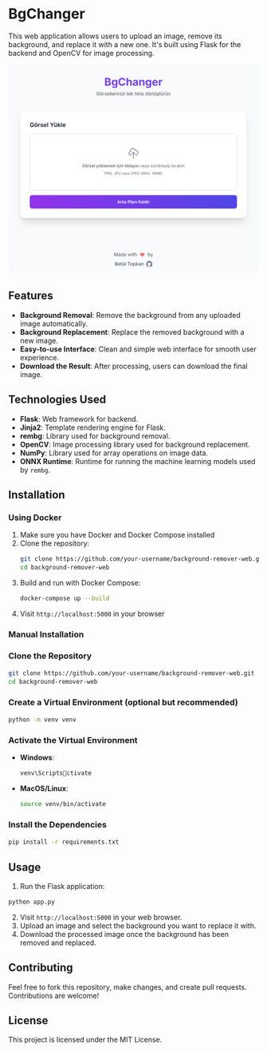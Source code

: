 # BgChanger

This web application allows users to upload an image, remove its background, and replace it with a new one. It's built using Flask for the backend and OpenCV for image processing.

<img src="/screenshot.png" width="500" />

## Features

- **Background Removal**: Remove the background from any uploaded image automatically.
- **Background Replacement**: Replace the removed background with a new image.
- **Easy-to-use Interface**: Clean and simple web interface for smooth user experience.
- **Download the Result**: After processing, users can download the final image.

## Technologies Used

- **Flask**: Web framework for backend.
- **Jinja2**: Template rendering engine for Flask.
- **rembg**: Library used for background removal.
- **OpenCV**: Image processing library used for background replacement.
- **NumPy**: Library used for array operations on image data.
- **ONNX Runtime**: Runtime for running the machine learning models used by `rembg`.

## Installation

### Using Docker

1. Make sure you have Docker and Docker Compose installed
2. Clone the repository:
   ```bash
   git clone https://github.com/your-username/background-remover-web.git
   cd background-remover-web
   ```
3. Build and run with Docker Compose:
   ```bash
   docker-compose up --build
   ```
4. Visit `http://localhost:5000` in your browser

### Manual Installation

### Clone the Repository

```bash
git clone https://github.com/your-username/background-remover-web.git
cd background-remover-web
```

### Create a Virtual Environment (optional but recommended)

```bash
python -m venv venv
```

### Activate the Virtual Environment

- **Windows**:
  ```bash
  venv\Scriptsctivate
  ```
- **MacOS/Linux**:
  ```bash
  source venv/bin/activate
  ```

### Install the Dependencies

```bash
pip install -r requirements.txt
```

## Usage

1. Run the Flask application:

```bash
python app.py
```

2. Visit `http://localhost:5000` in your web browser.
3. Upload an image and select the background you want to replace it with.
4. Download the processed image once the background has been removed and replaced.

## Contributing

Feel free to fork this repository, make changes, and create pull requests. Contributions are welcome!

## License

This project is licensed under the MIT License.

